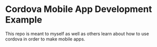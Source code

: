 # Cordova Mobile App Development Example

This repo is meant to myself as well as others learn about how to use cordova in order to make mobile apps.
